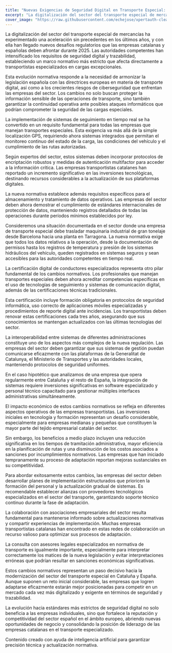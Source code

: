 ```yaml
---
title: "Nuevas Exigencias de Seguridad Digital en Transporte Especial: Adaptación Obligatoria para 2025"
excerpt: "La digitalización del sector del transporte especial de mercancías ha experimentado una aceleración sin precedentes en los últimos años, y con ella han llegado nuevos desafíos regulatorios que las emp..."
cover_image: "https://raw.githubusercontent.com/echejose/xpertauth-clean/main/images/blog/20251028092044670.jpg"
---
```


La digitalización del sector del transporte especial de mercancías ha experimentado una aceleración sin precedentes en los últimos años, y con ella han llegado nuevos desafíos regulatorios que las empresas catalanas y españolas deben afrontar durante 2025. Las autoridades competentes han intensificado los requisitos de seguridad digital y trazabilidad, estableciendo un marco normativo más estricto que afecta directamente a transportistas especializados en cargas excepcionales.

Esta evolución normativa responde a la necesidad de armonizar la legislación española con las directrices europeas en materia de transporte digital, así como a los crecientes riesgos de ciberseguridad que enfrentan las empresas del sector. Los cambios no solo buscan proteger la información sensible de las operaciones de transporte, sino también garantizar la continuidad operativa ante posibles ataques informáticos que podrían comprometer la seguridad de las cargas especiales.

La implementación de sistemas de seguimiento en tiempo real se ha convertido en un requisito fundamental para todas las empresas que manejan transportes especiales. Esta exigencia va más allá de la simple localización GPS, requiriendo ahora sistemas integrados que permitan el monitoreo continuo del estado de la carga, las condiciones del vehículo y el cumplimiento de las rutas autorizadas.

Según expertos del sector, estos sistemas deben incorporar protocolos de encriptación robustos y medidas de autenticación multifactor para acceder a la información crítica. Las empresas transportistas catalanes han reportado un incremento significativo en las inversiones tecnológicas, destinando recursos considerables a la actualización de sus plataformas digitales.

La nueva normativa establece además requisitos específicos para el almacenamiento y tratamiento de datos operativos. Las empresas del sector deben ahora demostrar el cumplimiento de estándares internacionales de protección de datos, manteniendo registros detallados de todas las operaciones durante períodos mínimos establecidos por ley.

Consideremos una situación documentada en el sector donde una empresa de transporte especial debe trasladar maquinaria industrial de gran tonelaje desde Barcelona hacia una planta en Tarragona. La nueva normativa exige que todos los datos relativos a la operación, desde la documentación de permisos hasta los registros de temperatura y presión de los sistemas hidráulicos del vehículo, queden registrados en sistemas seguros y sean accesibles para las autoridades competentes en tiempo real.

La certificación digital de conductores especializados representa otro pilar fundamental de los cambios normativos. Los profesionales que manejan transportes especiales deben ahora acreditar competencias específicas en el uso de tecnologías de seguimiento y sistemas de comunicación digital, además de las certificaciones técnicas tradicionales.

Esta certificación incluye formación obligatoria en protocolos de seguridad informática, uso correcto de aplicaciones móviles especializadas y procedimientos de reporte digital ante incidencias. Los transportistas deben renovar estas certificaciones cada tres años, asegurando que sus conocimientos se mantengan actualizados con las últimas tecnologías del sector.

La interoperabilidad entre sistemas de diferentes administraciones constituye uno de los aspectos más complejos de la nueva regulación. Las empresas del sector deben garantizar que sus sistemas de gestión puedan comunicarse eficazmente con las plataformas de la Generalitat de Catalunya, el Ministerio de Transportes y las autoridades locales, manteniendo protocolos de seguridad uniformes.

En el caso hipotético que analizamos de una empresa que opera regularmente entre Cataluña y el resto de España, la integración de sistemas requiere inversiones significativas en software especializado y personal técnico capacitado para gestionar múltiples interfaces administrativas simultáneamente.

El impacto económico de estos cambios normativos se refleja en diferentes aspectos operativos de las empresas transportistas. Las inversiones iniciales en tecnología y formación representan un desafío considerable, especialmente para empresas medianas y pequeñas que constituyen la mayor parte del tejido empresarial catalán del sector.

Sin embargo, los beneficios a medio plazo incluyen una reducción significativa en los tiempos de tramitación administrativa, mayor eficiencia en la planificación de rutas y una disminución de los costos asociados a sanciones por incumplimientos normativos. Las empresas que han iniciado tempranamente su proceso de adaptación reportan mejoras sustanciales en su competitividad.

Para abordar exitosamente estos cambios, las empresas del sector deben desarrollar planes de implementación estructurados que prioricen la formación del personal y la actualización gradual de sistemas. Es recomendable establecer alianzas con proveedores tecnológicos especializados en el sector del transporte, garantizando soporte técnico continuo durante la fase de adaptación.

La colaboración con asociaciones empresariales del sector resulta fundamental para mantenerse informado sobre actualizaciones normativas y compartir experiencias de implementación. Muchas empresas transportistas catalanas han encontrado en estas redes de colaboración un recurso valioso para optimizar sus procesos de adaptación.

La consulta con asesores legales especializados en normativa de transporte es igualmente importante, especialmente para interpretar correctamente los matices de la nueva legislación y evitar interpretaciones erróneas que podrían resultar en sanciones económicas significativas.

Estos cambios normativos representan un paso decisivo hacia la modernización del sector del transporte especial en Cataluña y España. Aunque suponen un reto inicial considerable, las empresas que logren adaptarse eficazmente estarán mejor posicionadas para competir en un mercado cada vez más digitalizado y exigente en términos de seguridad y trazabilidad.

La evolución hacia estándares más estrictos de seguridad digital no solo beneficia a las empresas individuales, sino que fortalece la reputación y competitividad del sector español en el ámbito europeo, abriendo nuevas oportunidades de negocio y consolidando la posición de liderazgo de las empresas catalanas en el transporte especializado.

Contenido creado con ayuda de inteligencia artificial para garantizar precisión técnica y actualización normativa.

